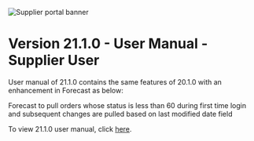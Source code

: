 ![Supplier portal banner](../../../../images/banner-supplier-portal.jpg)


# Version 21.1.0 - User Manual - Supplier User

User manual of 21.1.0 contains the same features of 20.1.0 with an enhancement in Forecast as below:

Forecast to pull orders whose status is less than 60 during first time login and subsequent changes are pulled based on last modified date field

To view 21.1.0 user manual, click [here](../21.1.0/usermanual-supplierportal-user.md).
 
